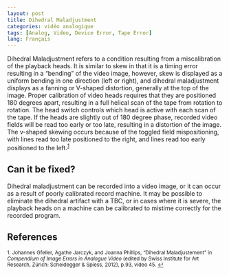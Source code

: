```yaml
---
layout: post
title: Dihedral Maladjustment
categories: vidéo analogique
tags: [Analog, Video, Device Error, Tape Error]
lang: Français
---
```


Dihedral Maladjustment refers to a condition resulting from a miscalibration of the playback heads. It is similar to skew in that it is a timing error resulting in a “bending” of the video image, however, skew is displayed as a uniform bending in one direction (left or right), and dihedral maladjustment displays as a fanning or V-shaped distortion, generally at the top of the image. Proper calibration of video heads requires that they are positioned 180 degrees apart, resulting in a full helical scan of the tape from rotation to rotation. The head switch controls which head is active with each scan of the tape. If the heads are slightly out of 180 degree phase, recorded video fields will be read too early or too late, resulting in a distortion of the image. The v-shaped skewing occurs because of the toggled field mispositioning, with lines read too late positioned to the right, and lines read too early positioned to the left.<sup><a href="#fn1" id="ref1">1</a></sup>

## Can it be fixed?

Dihedral maladjustment can be recorded into a video image, or it can occur as a result of poorly calibrated record machine. It may be possible to eliminate the dihedral artifact with a TBC, or in cases where it is severe, the playback heads on a machine can be calibrated to mistime correctly for the recorded program.

## References

<sup id="fn1">1. Johannes Gfeller, Agathe Jarczyk, and Joanna Phillips, “Dihedral Maladjustement” in _Compendium of Image Errors in Analogue Video_ (edited by Swiss Institute for Art Research, Zürich: Scheidegger & Spiess, 2012), p.93, video 45. <a href="#ref1" title="Jump back to footnote 1 in the text.">↩</a></sup> 
